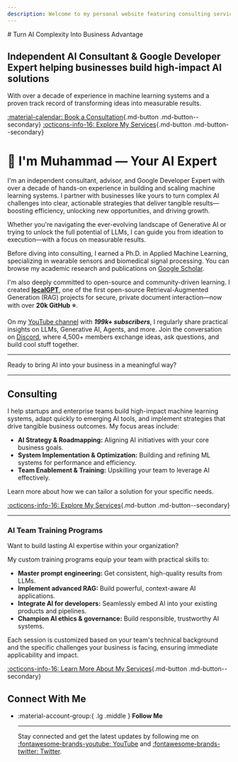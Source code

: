 ```yaml
---
description: Welcome to my personal website featuring consulting services and YouTube videos.
---
```


<div class="hero" markdown>
# Turn AI Complexity Into Business Advantage

## Independent AI Consultant & Google Developer Expert helping businesses build high-impact AI solutions

With over a decade of experience in machine learning systems and a proven track record of transforming ideas into measurable results.

[:material-calendar: Book a Consultation](./book-a-call.md){.md-button .md-button--secondary}
[:octicons-info-16: Explore My Services](./services.md){.md-button .md-button--secondary}
</div>

# 👋 I'm Muhammad — Your AI Expert

I'm an independent consultant, advisor, and Google Developer Expert with over a decade of hands-on experience in building and scaling machine learning systems. I partner with businesses like yours to turn complex AI challenges into clear, actionable strategies that deliver tangible results—boosting efficiency, unlocking new opportunities, and driving growth.

Whether you're navigating the ever-evolving landscape of Generative AI or trying to unlock the full potential of LLMs, I can guide you from ideation to execution—with a focus on measurable results.

Before diving into consulting, I earned a Ph.D. in Applied Machine Learning, specializing in wearable sensors and biomedical signal processing. You can browse my academic research and publications on [Google Scholar](https://scholar.google.com/citations?user=vQcpPPAAAAAJ&hl=en).

I'm also deeply committed to open-source and community-driven learning. I created **[localGPT](https://github.com/PromtEngineer/localGPT)**, one of the first open-source Retrieval-Augmented Generation (RAG) projects for secure, private document interaction—now with over **20k GitHub ⭐**.

On my [YouTube channel](https://www.youtube.com/@engineerprompt) with ***199k+ subscribers***, I regularly share practical insights on LLMs, Generative AI, Agents, and more. Join the conversation on [Discord](https://discord.gg/stBh7PDA), where 4,500+ members exchange ideas, ask questions, and build cool stuff together.

---

Ready to bring AI into your business in a meaningful way?

---

## Consulting

I help startups and enterprise teams build high-impact machine learning systems, adapt quickly to emerging AI tools, and implement strategies that drive tangible business outcomes. My focus areas include:

-   **AI Strategy & Roadmapping:** Aligning AI initiatives with your core business goals.
-   **System Implementation & Optimization:** Building and refining ML systems for performance and efficiency.
-   **Team Enablement & Training:** Upskilling your team to leverage AI effectively.

Learn more about how we can tailor a solution for your specific needs.

[:octicons-info-16: Explore My Services](./services.md){.md-button .md-button--secondary}

---

### AI Team Training Programs

Want to build lasting AI expertise within your organization?

My custom training programs equip your team with practical skills to:

- **Master prompt engineering:** Get consistent, high-quality results from LLMs.
- **Implement advanced RAG:** Build powerful, context-aware AI applications.
- **Integrate AI for developers:** Seamlessly embed AI into your existing products and pipelines.
- **Champion AI ethics & governance:** Build responsible, trustworthy AI systems.

Each session is customized based on your team's technical background and the specific challenges your business is facing, ensuring immediate applicability and impact.

[:octicons-info-16: Learn More About My Services](./services.md){.md-button .md-button--secondary}

## Connect With Me

<div class="grid cards" markdown>

-   :material-account-group:{ .lg .middle } __Follow Me__

    ---

    Stay connected and get the latest updates by following me on [:fontawesome-brands-youtube: YouTube](https://www.youtube.com/@engineerprompt) and [:fontawesome-brands-twitter: Twitter](https://twitter.com/engineerrprompt).

</div>
